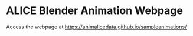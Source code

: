 # ALICE Blender Animation Webpage
Access the webpage at https://animalicedata.github.io/sampleanimations/
